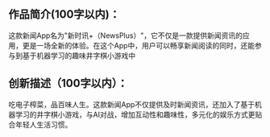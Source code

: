 ## 作品简介(100字以内)：
这款新闻App名为"新时讯+（NewsPlus）"，它不仅是一款提供新闻资讯的应用，更是一场全新的体验。在这个App中，用户可以畅享新闻阅读的同时，还能参与到基于机器学习的趣味井字棋小游戏中
## 创新描述（100字以内）：
吃电子榨菜，品百味人生。这款新闻App不仅提供及时新闻资讯，还加入了基于机器学习的井字棋小游戏，与AI对战，增加互动性和趣味性，多元化的娱乐方式更贴合年轻人生活习惯。
